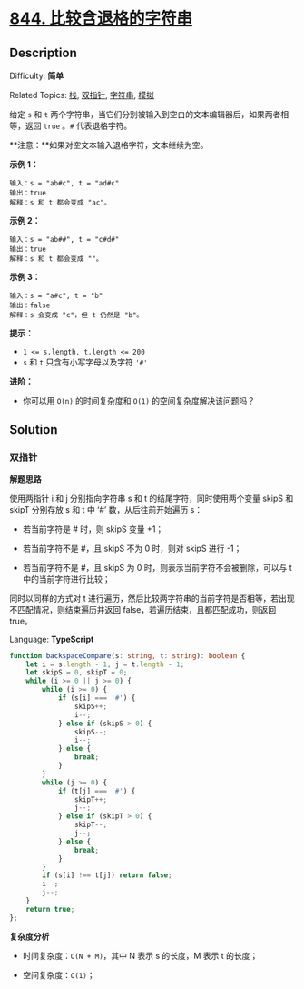 # [844\. 比较含退格的字符串](https://leetcode.cn/problems/backspace-string-compare/)

## Description

Difficulty: **简单**  

Related Topics: [栈](https://leetcode.cn/tag/stack/), [双指针](https://leetcode.cn/tag/two-pointers/), [字符串](https://leetcode.cn/tag/string/), [模拟](https://leetcode.cn/tag/simulation/)

给定 `s` 和 `t` 两个字符串，当它们分别被输入到空白的文本编辑器后，如果两者相等，返回 `true` 。`#` 代表退格字符。

**注意：**如果对空文本输入退格字符，文本继续为空。

**示例 1：**

```
输入：s = "ab#c", t = "ad#c"
输出：true
解释：s 和 t 都会变成 "ac"。
```

**示例 2：**

```
输入：s = "ab##", t = "c#d#"
输出：true
解释：s 和 t 都会变成 ""。
```

**示例 3：**

```
输入：s = "a#c", t = "b"
输出：false
解释：s 会变成 "c"，但 t 仍然是 "b"。
```

**提示：**

* `1 <= s.length, t.length <= 200`
* `s` 和 `t` 只含有小写字母以及字符 `'#'`

**进阶：**

* 你可以用 `O(n)` 的时间复杂度和 `O(1)` 的空间复杂度解决该问题吗？

## Solution

### 双指针

**解题思路**

使用两指针 i 和 j 分别指向字符串 s 和 t 的结尾字符，同时使用两个变量 skipS 和 skipT 分别存放 s 和 t 中 ‘#’ 数，从后往前开始遍历 s：

- 若当前字符是 # 时，则 skipS 变量 +1；

- 若当前字符不是 #，且 skipS 不为 0 时，则对 skipS 进行 -1；

- 若当前字符不是 #，且 skipS 为 0 时，则表示当前字符不会被删除，可以与 t 中的当前字符进行比较；

同时以同样的方式对 t 进行遍历，然后比较两字符串的当前字符是否相等，若出现不匹配情况，则结束遍历并返回 false，若遍历结束，且都匹配成功，则返回 true。

Language: **TypeScript**

```typescript
function backspaceCompare(s: string, t: string): boolean {
    let i = s.length - 1, j = t.length - 1;
    let skipS = 0, skipT = 0;
    while (i >= 0 || j >= 0) {
        while (i >= 0) {
            if (s[i] === '#') {
                skipS++;
                i--;
            } else if (skipS > 0) {
                skipS--;
                i--;
            } else {
                break;
            }
        }
        while (j >= 0) {
            if (t[j] === '#') {
                skipT++;
                j--;
            } else if (skipT > 0) {
                skipT--;
                j--;
            } else {
                break;
            }
        }
        if (s[i] !== t[j]) return false;
        i--;
        j--;
    }
    return true;
};
```

**复杂度分析**

- 时间复杂度：`O(N + M)`，其中 N 表示 s 的长度，M 表示 t 的长度；

- 空间复杂度：`O(1)`；
